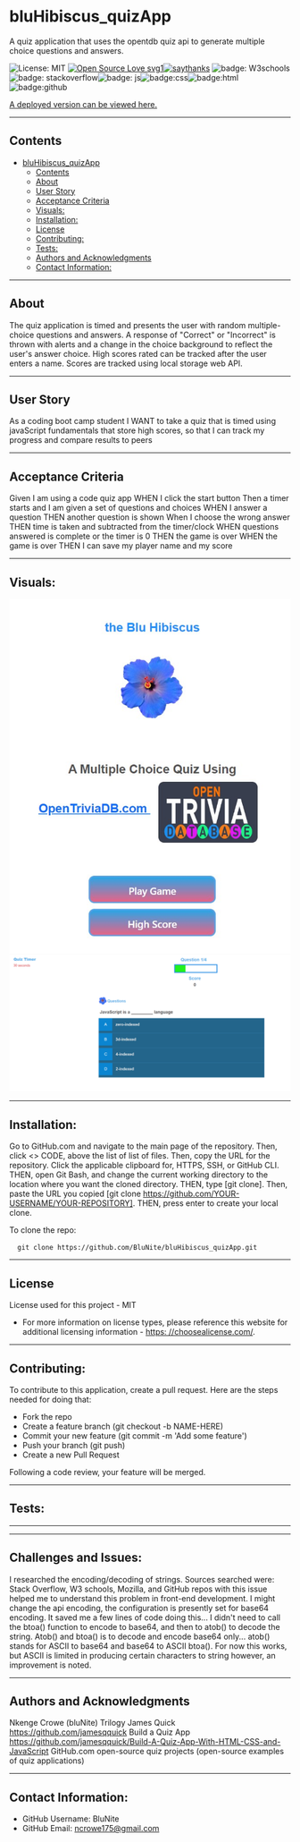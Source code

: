 # bluHibiscus_quizApp

A quiz application that uses the opentdb quiz api to generate multiple choice questions and answers.

![License: MIT](https://img.shields.io/badge/License-MIT-blue.svg)
[![Open Source Love svg1](https://badges.frapsoft.com/os/v1/open-source.svg?v=103)](https://github.com/ellerbrock/open-source-badges/)[![saythanks](https://img.shields.io/badge/say-thanks-ff69b4.svg)](https://github.com/jamesqquick)
![badge: W3schools](https://img.shields.io/badge/W3Schools-04AA6D.svg?style=for-the-badge&logo=W3Schools&logoColor=white)![badge: stackoverflow](https://img.shields.io/badge/Stack%20Overflow-F58025.svg?style=for-the-badge&logo=Stack-Overflow&logoColor=white)![badge: js](https://img.shields.io/badge/JavaScript-F7DF1E.svg?style=for-the-badge&logo=JavaScript&logoColor=black)![badge:css](https://img.shields.io/badge/CSS3-1572B6.svg?style=for-the-badge&logo=CSS3&logoColor=white)![badge:html](https://img.shields.io/badge/HTML5-E34F26.svg?style=for-the-badge&logo=HTML5&logoColor=white)![badge:github](https://img.shields.io/badge/GitHub-181717.svg?style=for-the-badge&logo=GitHub&logoColor=white)

[A deployed version can be viewed here.](https://blunite.github.io/bluHibiscus_quizApp/)

---

## Contents

- [bluHibiscus_quizApp](#bluhibiscus_quizapp)
  - [Contents](#contents)
  - [About](#about)
  - [User Story](#user-story)
  - [Acceptance Criteria](#acceptance-criteria)
  - [Visuals:](#visuals)
  - [Installation:](#installation)
  - [License](#license)
  - [Contributing:](#contributing)
  - [Tests:](#tests)
  - [Authors and Acknowledgments](#authors-and-acknowledgments)
  - [Contact Information:](#contact-information)

---

## About

The quiz application is timed and presents the user with random multiple-choice questions and answers. A response of "Correct" or "Incorrect" is thrown with alerts and a change in the choice background to reflect the user's answer choice. High scores rated can be tracked after the user enters a name. Scores are tracked using local storage web API.

---

## User Story

As a coding boot camp student
I WANT to take a quiz that is timed using javaScript fundamentals that store high scores,
so that I can track my progress and compare results to peers

---

## Acceptance Criteria

Given I am using a code quiz app
WHEN I click the start button
Then a timer starts and I am given a set of questions and choices
WHEN I answer a question
THEN another question is shown
When I choose the wrong answer
THEN time is taken and subtracted from the timer/clock
WHEN questions answered is complete or the timer is 0
THEN the game is over
WHEN the game is over
THEN I can save my player name and my score

---

## Visuals:

![image-index](assets/blu_hibiscus_index_html.jpg)
![image-game](assets/blu_hibiscus_game_js.png)

---

## Installation:

Go to GitHub.com and navigate to the main page of the repository. Then, click <> CODE, above the list of list of files. Then, copy the URL for the repository. Click the applicable clipboard for, HTTPS, SSH, or GitHub CLI. THEN, open Git Bash, and change the current working directory to the location where you want the cloned directory. THEN, type [git clone]. Then, paste the URL you copied [git clone https://github.com/YOUR-USERNAME/YOUR-REPOSITORY]. THEN, press enter to create your local clone.

To clone the repo:

      git clone https://github.com/BluNite/bluHibiscus_quizApp.git

---

## License

License used for this project - MIT

- For more information on license types, please reference this website
  for additional licensing information - [https: //choosealicense.com/](https://choosealicense.com/).

---

## Contributing:

To contribute to this application, create a pull request.
Here are the steps needed for doing that:

- Fork the repo
- Create a feature branch (git checkout -b NAME-HERE)
- Commit your new feature (git commit -m 'Add some feature')
- Push your branch (git push)
- Create a new Pull Request

Following a code review, your feature will be merged.

---

## Tests:

---
---
## Challenges and Issues:

I researched the encoding/decoding of strings. Sources searched were: Stack Overflow, W3 schools, Mozilla, and GitHub repos with this issue helped me to understand this problem in front-end development.
I might change the api encoding, the configuration is presently set for base64 encoding. It saved me a few lines of code doing this... I didn't need to call the btoa() function to encode to base64, and then to atob() to decode the string.  Atob() and btoa() is to decode and encode base64 only... atob() stands for ASCII to base64 and base64 to ASCII btoa(). For now this works, but ASCII is limited in producing certain characters to string however, an improvement is noted.

---

## Authors and Acknowledgments

Nkenge Crowe (bluNite)
Trilogy 
James Quick https://github.com/jamesqquick
Build a Quiz App https://github.com/jamesqquick/Build-A-Quiz-App-With-HTML-CSS-and-JavaScript
GitHub.com open-source quiz projects (open-source examples of quiz applications)

---

## Contact Information:

- GitHub Username: BluNite
- GitHub Email: ncrowe175@gmail.com
